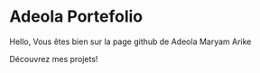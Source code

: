 # Adeola Portefolio
Hello, Vous êtes bien sur la page github de Adeola Maryam  Arike

Découvrez mes projets!
